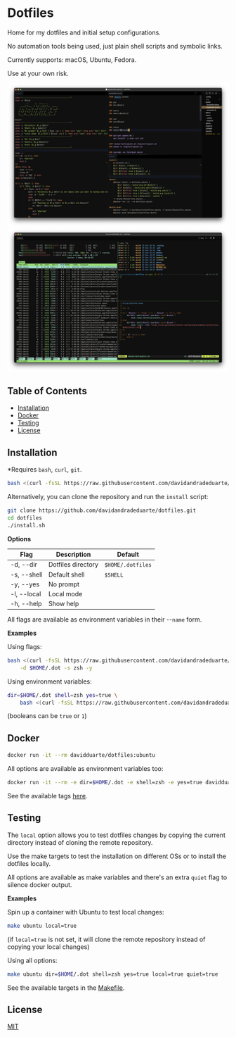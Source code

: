 # Dotfiles

Home for my dotfiles and initial setup configurations.

No automation tools being used, just plain shell scripts and symbolic links.

Currently supports: macOS, Ubuntu, Fedora.

Use at your own risk.

![editor](.img/editor.png)
![terminal](.img/terminal.png)

Table of Contents
-----------------

* [Installation](#installation)
* [Docker](#docker)
* [Testing](#testing)
* [License](#license)

## Installation

*Requires `bash`, `curl`, `git`.

```sh
bash <(curl -fsSL https://raw.githubusercontent.com/davidandradeduarte/dotfiles/HEAD/install.sh)

```

Alternatively, you can clone the repository and run the `install` script:

```sh
git clone https://github.com/davidandradeduarte/dotfiles.git
cd dotfiles
./install.sh
```

**Options**

| Flag | Description | Default |
| - | - | - |
| -d, --dir | Dotfiles directory | `$HOME/.dotfiles` |
| -s, --shell | Default shell | `$SHELL` |
| -y, --yes | No prompt |
| -l, --local | Local mode |
| -h, --help | Show help |

All flags are available as environment variables in their --`name` form.

**Examples**

Using flags:

```sh
bash <(curl -fsSL https://raw.githubusercontent.com/davidandradeduarte/dotfiles/HEAD/install.sh) \
    -d $HOME/.dot -s zsh -y
```

Using environment variables:

```sh
dir=$HOME/.dot shell=zsh yes=true \
    bash <(curl -fsSL https://raw.githubusercontent.com/davidandradeduarte/dotfiles/HEAD/install.sh)
```

(booleans can be `true` or `1`)

## Docker

```sh
docker run -it --rm davidduarte/dotfiles:ubuntu
```

All options are available as environment variables too:

```sh
docker run -it --rm -e dir=$HOME/.dot -e shell=zsh -e yes=true davidduarte/dotfiles:ubuntu
```

See the available tags [here](https://hub.docker.com/r/davidduarte/dotfiles/tags).

## Testing

The `local` option allows you to test dotfiles changes by copying the current directory instead of cloning the remote repository.

Use the make targets to test the installation on different OSs or to install the dotfiles locally.

All options are available as make variables and there's an extra `quiet` flag to silence docker output.

**Examples**

Spin up a container with Ubuntu to test local changes:

```sh
make ubuntu local=true
```

(if `local=true` is not set, it will clone the remote repository instead of copying your local changes)

Using all options:

```sh
make ubuntu dir=$HOME/.dot shell=zsh yes=true local=true quiet=true
```

See the available targets in the [Makefile](Makefile).

## License

[MIT](LICENSE)
